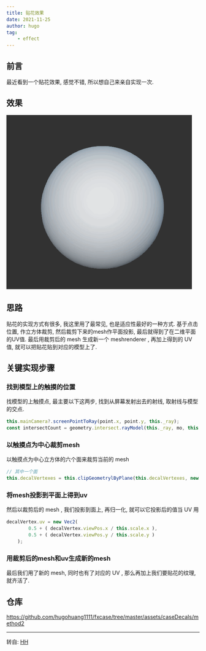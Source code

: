 ```yaml
---
title: 贴花效果
date: 2021-11-25
author: hugo
tag:
    - effect
---
```


## 前言

最近看到一个贴花效果, 感觉不错, 所以想自己来亲自实现一次.


## 效果

![Decal](/assets/202111/decal.gif)


## 思路

贴花的实现方式有很多, 我这里用了最常见, 也是适应性最好的一种方式.
基于点击位置, 作立方体裁剪, 然后裁剪下来的mesh作平面投影, 最后就得到了在二维平面的UV值.
最后用裁剪后的 mesh 生成新一个 meshrenderer , 再加上得到的 UV 值, 就可以把贴花贴到对应的模型上了.

## 关键实现步骤

### 找到模型上的触摸的位置

找模型的上触摸点, 最主要以下这两步, 找到从屏幕发射出去的射线, 取射线与模型的交点.

```typescript
this.mainCamera?.screenPointToRay(point.x, point.y, this._ray);
const intersectCount = geometry.intersect.rayModel(this._ray, mo, this.modOpt);
```

### 以触摸点为中心裁剪mesh

以触摸点为中心立方体的六个面来裁剪当前的 mesh

```typescript
// 其中一个面
this.decalVertexes = this.clipGeometrylByPlane(this.decalVertexes, new Vec3( 1, 0, 0 ), this.scale.x/2);
```

### 将mesh投影到平面上得到uv

然后以裁剪后的 mesh , 我们投影到面上, 再归一化, 就可以它投影后的值当 UV 用

```typescript
decalVertex.uv = new Vec2(
        0.5 + ( decalVertex.viewPos.x / this.scale.x ),
        0.5 + ( decalVertex.viewPos.y / this.scale.y )
    );
```

### 用裁剪后的mesh和uv生成新的mesh

最后我们用了新的 mesh, 同时也有了对应的 UV , 那么再加上我们要贴花的纹理, 就齐活了.


## 仓库

https://github.com/hugohuang1111/fxcase/tree/master/assets/caseDecals/method2


---
转自: [HH](http://www.hugohuang.xyz/)

